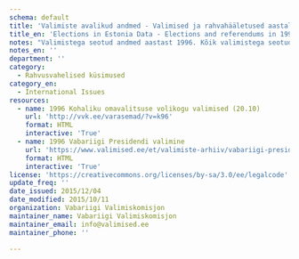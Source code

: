 ```yaml
---
schema: default
title: 'Valimiste avalikud andmed - Valimised ja rahvahääletused aastal 1996'
title_en: 'Elections in Estonia Data - Elections and referendums in 1996'
notes: "Valimistega seotud andmed aastast 1996. Kõik valimistega seotud andmed aastast 1992 kuni viimaste valimisteni on kõigile tasuta kättesaadavad <a href=\"https://www.valimised.ee/et/toimunud-valimiste-arhiiv\">siit</a>."
notes_en: ''
department: ''
category:
  - Rahvusvahelised küsimused
category_en:
  - International Issues
resources:
  - name: 1996 Kohaliku omavalitsuse volikogu valimised (20.10)
    url: 'http://vvk.ee/varasemad/?v=k96'
    format: HTML
    interactive: 'True'
  - name: 1996 Vabariigi Presidendi valimine
    url: 'https://www.valimised.ee/et/valimiste-arhiiv/vabariigi-presidendi-valimine-1996-aastal'
    format: HTML
    interactive: 'True'
license: 'https://creativecommons.org/licenses/by-sa/3.0/ee/legalcode'
update_freq: ''
date_issued: 2015/12/04
date_modified: 2015/10/11
organization: Vabariigi Valimiskomisjon
maintainer_name: Vabariigi Valimiskomisjon
maintainer_email: info@valimised.ee
maintainer_phone: ''

---
```


